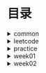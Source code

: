 # 目录 #

<details>
<summary>common</summary>

* [DoubleEndNode](./src/main/java/org/lql/common/DoubleEndNode.java)
* [ListNode](./src/main/java/org/lql/common/ListNode.java)

</details>


<details>
<summary>leetcode</summary>

* [MergeOrderedArray-88. 合并两个有序数组](./src/main/java/org/lql/leetcode/MergeOrderedArray.java)【day001】
* [ReverseList-206 反转链表](./src/main/java/org/lql/leetcode/ReverseList.java)【day002】
* [HasCycle-141. 环形链表](./src/main/java/org/lql/leetcode/HasCycle.java)【day003】
* [DetectCycle-142. 环形链表](./src/main/java/org/lql/leetcode/DetectCycle.java)【day004】
* [Valid-20. 有效的括号](./src/main/java/org/lql/leetcode/Valid.java)【day005】
* [ReverseGroup-25. K 个一组翻转链表](./src/main/java/org/lql/leetcode/ReverseGroup.java)【day006】
* [MinStack-155. 最小栈](./src/main/java/org/lql/leetcode/MinStack.java)【day007】
* [TwoSum-1. 两数之和](./src/main/java/org/lql/leetcode/TwoSum.java)【day008】
* [GroupAnagrams-49. 字母异位词分组](./src/main/java/org/lql/leetcode/GroupAnagrams.java)【day009】
* [LRUCache-146. LRU 缓存](./src/main/java/org/lql/leetcode/LRUCache.java)【day010】
* [NumMatrix-304. 二维区域和检索 - 矩阵不可变](./src/main/java/org/lql/leetcode/NumMatrix.java)【day011】
* [MaxSubArray-53. 最大子数组和](./src/main/java/org/lql/leetcode/MaxSubArray.java)【day012】
* [ThreeSum-15. 三数之和](./src/main/java/org/lql/leetcode/ThreeSum.java)【day012】

* [LeetCode](./src/main/java/org/lql/leetcode/LeetCode.md)

</details>

<details>
<summary>practice</summary>

* [==========week-001==========]
* [Calculate-224. 基本计算器](./src/main/java/org/lql/practice/week01/Calculate.java)【待完成】
* [EvalRPN-150. 逆波兰表达式求值](./src/main/java/org/lql/practice/week01/EvalRPN.java)【待完成】
* [LargestRectangleArea-84. 柱状图中最大的矩形](./src/main/java/org/lql/practice/week01/LargestRectangleArea.java)【已完成】
* [MaxSlidingWindow-239. 滑动窗口最大值](./src/main/java/org/lql/practice/week01/MaxSlidingWindow.java)【待完成】
* [MoveZeroes-283. 移动零](./src/main/java/org/lql/practice/week01/MoveZeroes.java)【已完成】
* [NeighborSearch-邻值查找](./src/main/java/org/lql/practice/week01/NeighborSearch.java)【待完成】
* [RemoveDuplicates-26. 删除有序数组中的重复项 ](./src/main/java/org/lql/practice/week01/RemoveDuplicates.java)【已完成】
* [Trap-42. 接雨水](./src/main/java/org/lql/practice/week01/Trap.java)【待完成】

* [==========week-002==========]
* [LRUCache-146. LRU 缓存](./src/main/java/org/lql/practice/week02/LRUCache.java)【已完成】
* [RobotSim-874. 模拟行走机器人](./src/main/java/org/lql/practice/week02/RobotSim.java)【已完成】
* [GroupAnagrams-49. 字母异位词分组](./src/main/java/org/lql/practice/week02/GroupAnagrams.java)【已完成】
* [FindSubstring-30. 串联所有单词的子串](./src/main/java/org/lql/practice/week02/FindSubstring.java)【已完成】


* [==========week-003==========]


* [==========week-004==========]


* [==========week-005==========]


* [==========week-006==========]


* [==========week-007==========]


* [==========week-008==========]


* [==========week-009==========]


* [==========week-010==========]

</details>
<details>
<summary>week01</summary>

* [MaximalRectangle-85. 最大矩形](./src/main/java/org/lql/week01/MaximalRectangle.java)【已完成】
* [MergeOrderedList-21 合并两个有序链表](./src/main/java/org/lql/week01/MergeOrderedList.java)【已完成】
* [MyCircularDeque-641. 设计循环双端队列](./src/main/java/org/lql/week01/MyCircularDeque.java)【已完成】
* [PlusOne-1. 加一](./src/main/java/org/lql/week01/PlusOne.java)【已完成】

</details>
<details>
<summary>week02</summary>

</details>
